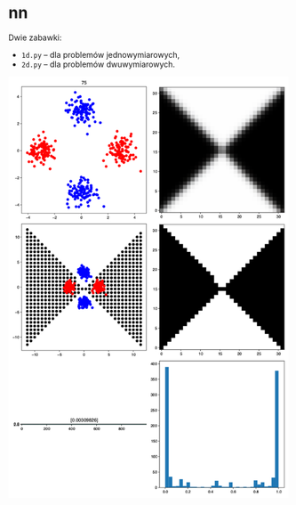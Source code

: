 # nn

Dwie zabawki:

- `1d.py` – dla problemów jednowymiarowych,
- `2d.py` – dla problemów dwuwymiarowych.

![](foo.png)
